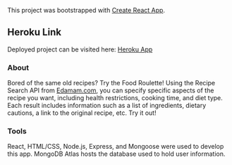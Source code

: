 This project was bootstrapped with [Create React App](https://github.com/facebook/create-react-app).

## Heroku Link

Deployed project can be visited here: [Heroku App](https://a-food-roulette.herokuapp.com/)

### About

Bored of the same old recipes? Try the Food Roulette! Using the Recipe Search API 
from [Edamam.com](https://www.edamam.com), you can specify specific aspects of the recipe you want, 
including health restrictions, cooking time, and diet type. 
Each result includes information such as a list of ingredients, dietary cautions, 
a link to the original recipe, etc. Try it out!

### Tools

React, HTML/CSS, Node.js, Express, and Mongoose were used to develop this app. MongoDB Atlas hosts the database used to hold user information.
